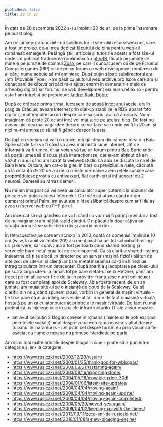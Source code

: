 ```yaml
---
published: false
title: 20 în 20
---
```

În data de 20 decembrie 2022 s-au împlinit 20 de ani de la prima însemnare pe acest blog.

Am (re-)început atunci într-un subdirector al site-ului resurseweb.net, care a fost un proiect de-al meu dedicat făcutului de bine pentru web-ul românesc emergent. Pe lângă știri, articole și tutoriale acesta a fost site-ul unde am publicat traducerea românească a [phpBB](https://www.phpbb.com/), făcută pe jumate de mine și pe jumate de domnul [Zoso](https://zoso.ro/), pe care îl cunoscusem ori de pe Forumul Computergames (RIP) ori de pe un forum de web development românesc de al cărui nume trebuie să-mi amintesc. După puțin săpat: subdirectorul era /mt/ (Movable Type), l-am găsit cu ajutorul web.archive.org (spre care am și donat bani de câteva ori căci m-a ajutat enorm în demersurile mele de arheolog digital) iar forumul de web development era learn.reflex.ro - pentru asta l-am întrebat pe proprietar: [Andrei Radu Dobre](https://andreiard.ro/).

După ce crăpase prima firma, lucrasem de acasă în tot anul acela, era în prag de Crăciun, aveam Internet prin dial-up stabil de la RDS, aparat foto digital și multe-multe lucruri despre care să scriu, așa că am scris. Nu-mi imaginam că peste 20 de ani încă voi mai scrie pe același blog. De fapt nu aveam nici cea mai vagă idee despre ce voi face sau unde voi fi în 20 ani și nici nu-mi amintesc să mă fi gândit deseori la asta.

De fapt eu speram că va fi o utopie, mă gândeam din camera mea din Baia Sprie cât de fain va fi când va avea mai multă lume Internet, cât de informată va fi lumea, chiar voiam să fac un forum pentru Baia Sprie unde să poată lumea să discute și să interacționeze, dar m-am abținut că am văzut în anul când am lucrat la webwebstudio că abia se discuta la nivel de Baia Mare. Oricum, am dat-o la greu în bară cu previziunile mele, căci iată că la distanță de 20 de ani de la aceste idei naive avem rețele sociale care propovăduiesc prostia cu antivaxxeri, flat earth-eri și influenceri cu 2 neuroni. Oamenii au rămas oameni.

Nu mi-am imaginat că voi avea un calculator super puternic în buzunar de pe care voi putea accesa Internetul. Cu toate că atunci când mi-am cumparat primul Palm, am avut așa [o idee sălbatică](https://www.rusiczki.net/2003/04/03/a-wish/) despre cum ar fi de aș avea un server web cu PHP pe el.

Am încercat să mă gândesc ce va fi când nu vor mai fi părinții mei dar a fost de neimaginat și am hâșăit rapid gândul. Din păcate în doar câțiva ani situația urma să se schimbe în rău și apoi în mai rău...

În retrospectiva pe care am scris-o în 2013, odată ce domeniul împlinise 10 ani (wow, la anul va împlini 20!) am menționat că am tot schimbat hosting-uri și servere, dar cumva aia a fost perioada când shared hosting și serverele bare metal erau tot ce era disponibil. Ca să clarific: shared hosting înseamna că ți se alocă un director pe un server (mașină fizică) alături de alte zeci de site-uri și clienți iar bare metal înseamnă că-ți închiriezi un întreg calculator într-un datacenter. După apariția și adoptarea pe cloud-ului pe scară larga site-ul a rămas tot pe bare metal-ul de la Hetzner, pana am trecut pe un alt server fizic de la un provider franțuzesc numit online.net care au fost cumpărați apoi de Scaleway. Abia foarte recent, de un an jumate, am mutat site-ul pe o instanță de cloud de la Scaleway. Ca să clarific din nou, când spunem cloud, vorbim în general de mașini virtuale - ție ți se pare că ai un întreg server de-al tău dar e de fapt o mașină virtuală hostată pe un calculator puternic printre alte mașini virtuale. De fapt nu mai pretind că aș înțelege ce e în spatele infrastructurilor IT ale zilelor noastre.

- am avut cel putin 2 bloguri conexe in romana (inainte sa te poti exprima pe retelele sociale): unul despre zona web romaneasca si altul despre turismul in maramures - cel putin cel despre turism nu prea voiam sa fie asociat cu numele meu sa nu primesc interdictie pe partii

Am scris mai multe articole despre blogul în sine - poate să le pun într-o categorie și link la categorie:

- https://www.rusiczki.net/2002/12/20/restart/
- https://www.rusiczki.net/2003/01/25/thank-god-for-wbloggar/
- https://www.rusiczki.net/2003/09/21/restarting-again/
- https://www.rusiczki.net/2003/08/16/importing-done/
- https://www.rusiczki.net/2004/05/18/movable-price-30d/
- https://www.rusiczki.net/2006/01/06/latest-site-updates/
- https://www.rusiczki.net/2008/04/04/moving-again/
- https://www.rusiczki.net/2008/04/04/moving-again-update/
- https://www.rusiczki.net/2008/04/04/moving-again-completed/
- https://www.rusiczki.net/2008/05/29/moved-yes-again/
- https://www.rusiczki.net/2009/04/02/keeping-up-with-the-times/
- https://www.rusiczki.net/2013/09/11/zece-ani-de-rusiczki-net/
- https://www.rusiczki.net/2018/01/08/a-new-blogging-engine/
